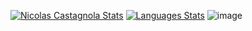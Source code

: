 [![Nicolas Castagnola Stats](https://github-readme-stats.vercel.app/api?username=NicolasCastagnola&theme=tokyonight)](https://github.com/NicolasCastagnola/github-readme-stats)
[![Languages Stats](https://github-readme-stats.vercel.app/api/top-langs/?username=NicolasCastagnola&layout=compact&theme=tokyonight)](https://github.com/NicolasCastagnola/github-readme-stats)
![image]("http://cdn.sci-news.com/images/enlarge4/image_5797e-Jupiter.jpg")
